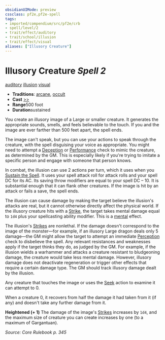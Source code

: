 ```yaml
---
obsidianUIMode: preview
cssclass: pf2e,pf2e-spell
tags:
- imported/compendium/src/pf2e/crb
- spell/level/2
- trait/effect/auditory
- trait/school/illusion
- trait/effect/visual
aliases: ["Illusory Creature"]
---
```

# Illusory Creature *Spell 2*   
[auditory](auditory.md)  [illusion](illusion.md)  [visual](visual.md)  

- **Traditions**: [arcane](arcane.md), [occult](occult.md)
- **Cast** [>>](chapter-9-playing-the-game.md#Actions "Two-Action") 
- **Range**500 foot
- **Duration**sustained

You create an illusory image of a Large or smaller creature. It generates the appropriate sounds, smells, and feels believable to the touch. If you and the image are ever farther than 500 feet apart, the spell ends.

The image can't speak, but you can use your actions to speak through the creature, with the spell disguising your voice as appropriate. You might need to attempt a [Deception](../skills.md#Deception) or [Performance](../skills.md#Performance) check to mimic the creature, as determined by the GM. This is especially likely if you're trying to imitate a specific person and engage with someone that person knows.

In combat, the illusion can use 2 actions per turn, which it uses when you [Sustain the Spell](sustain-a-spell.md). It uses your spell attack roll for attack rolls and your spell DC for its AC. Its saving throw modifiers are equal to your spell DC – 10. It is substantial enough that it can flank other creatures. If the image is hit by an attack or fails a save, the spell ends.

The illusion can cause damage by making the target believe the illusion's attacks are real, but it cannot otherwise directly affect the physical world. If the illusory creature hits with a [Strike](strike.md), the target takes mental damage equal to `1d4` plus your spellcasting ability modifier. This is a [mental](mental.md) effect.

The illusion's [Strikes](strike.md) are nonlethal. If the damage doesn't correspond to the image of the monster—for example, if an illusory Large dragon deals only 5 damage—the GM might allow the target to attempt an immediate [Perception](../skills.md#Perception) check to disbelieve the spell. Any relevant resistances and weaknesses apply if the target thinks they do, as judged by the GM. For example, if the illusion wields a warhammer and attacks a creature resistant to bludgeoning damage, the creature would take less mental damage. However, illusory damage does not deactivate regeneration or trigger other effects that require a certain damage type. The GM should track illusory damage dealt by the illusion.

Any creature that touches the image or uses the [Seek](seek.md) action to examine it can attempt to 0.

When a creature 0, it recovers from half the damage it had taken from it (if any) and doesn't take any further damage from it.

**Heightened (+ 1)** The damage of the image's [Strikes](strike.md) increases by `1d4`, and the maximum size of creature you can create increases by one (to a maximum of Gargantuan).

*Source: Core Rulebook p. 345*